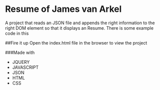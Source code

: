 # Resume of James van Arkel

A project that reads an JSON file and appends the right information to the right DOM element so that it displays an Resume. There is some example code in this 

##Fire it up
Open the index.html file in the browser to view the project

###Made with

* JQUERY
* JAVASCRIPT
* JSON
* HTML
* CSS
